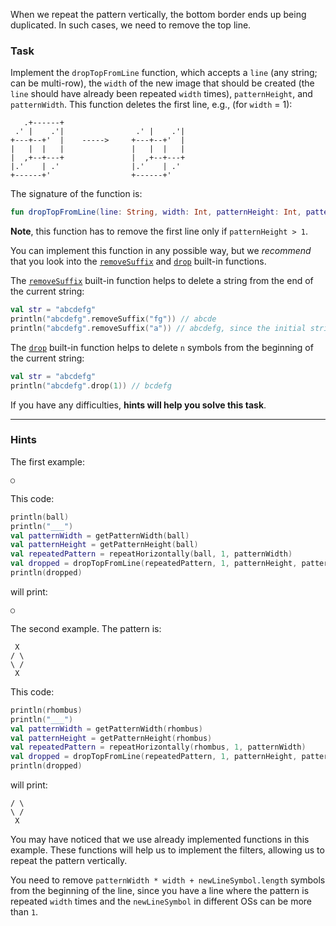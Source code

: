 When we repeat the pattern vertically, the bottom border ends up being duplicated. 
In such cases, we need to remove the top line.

### Task

Implement the `dropTopFromLine` function, which accepts a `line` (any string; can be multi-row), 
the `width` of the new image that should be created (the `line` should have already been repeated `width` times),
`patternHeight`, and `patternWidth`. This function deletes the first line,
e.g., (for `width` = 1):
```text
   .+------+                 
 .' |    .'|                .' |    .'|
+---+--+'  |    ----->     +---+--+'  |
|   |  |   |               |   |  |   |
|  ,+--+---+               |  ,+--+---+
|.'    | .'                |.'    | .' 
+------+'                  +------+'
```


<div class="hint" title="Click me to see the new signature of the getPatternHeight function">

The signature of the function is:
```kotlin
fun dropTopFromLine(line: String, width: Int, patternHeight: Int, patternWidth: Int): String
```
</div>

**Note**, this function has to remove the first line only if `patternHeight > 1`. 

You can implement this function in any possible way, but we _recommend_ that you look into the [`removeSuffix`](https://kotlinlang.org/api/latest/jvm/stdlib/kotlin.text/remove-suffix.html) and [`drop`](https://kotlinlang.org/api/latest/jvm/stdlib/kotlin.text/drop.html) built-in functions.

<div class="Hint" title="Click me to learn more about the removeSuffix built-in function">

The [`removeSuffix`](https://kotlinlang.org/api/latest/jvm/stdlib/kotlin.text/remove-suffix.html) built-in function helps
to delete a string from the end of the current string:
```kotlin
val str = "abcdefg"
println("abcdefg".removeSuffix("fg")) // abcde
println("abcdefg".removeSuffix("a")) // abcdefg, since the initial string does not end with "a"
```
</div>

<div class="Hint" title="Click me to learn more about the `drop` built-in function">

The [`drop`](https://kotlinlang.org/api/latest/jvm/stdlib/kotlin.text/drop.html) built-in function helps
to delete `n` symbols from the beginning of the current string:
```kotlin
val str = "abcdefg"
println("abcdefg".drop(1)) // bcdefg
```
</div>

If you have any difficulties, **hints will help you solve this task**.

----

### Hints

<div class="hint" title="Click me to see several examples of how the dropTopFromLine function should work">

The first example:
```text
○
```
This code:
```kotlin
println(ball)
println("___")
val patternWidth = getPatternWidth(ball)
val patternHeight = getPatternHeight(ball)
val repeatedPattern = repeatHorizontally(ball, 1, patternWidth)
val dropped = dropTopFromLine(repeatedPattern, 1, patternHeight, patternWidth)
println(dropped)
```
will print:
```text
○
```

The second example. The pattern is:
```text
 X
/ \
\ /
 X
```
This code:
```kotlin
println(rhombus)
println("___")
val patternWidth = getPatternWidth(rhombus)
val patternHeight = getPatternHeight(rhombus)
val repeatedPattern = repeatHorizontally(rhombus, 1, patternWidth)
val dropped = dropTopFromLine(repeatedPattern, 1, patternHeight, patternWidth)
println(dropped)
```
will print:
```text
/ \
\ /
 X 
```
You may have noticed that we use already implemented functions in this example. 
These functions will help us to implement the filters, allowing us to repeat the pattern vertically.

</div>

<div class="hint" title="Click me to learn how to calculate the number of symbols to drop">

You need to remove `patternWidth * width + newLineSymbol.length` symbols from the beginning of the line, since
you have a line where the pattern is repeated `width` times and the `newLineSymbol` in different OSs can be more than `1`.
</div>
